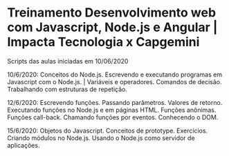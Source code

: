 Treinamento Desenvolvimento web com Javascript, Node.js e Angular | Impacta Tecnologia x Capgemini 
==================================================================================================

Scripts das aulas iniciadas em 10/06/2020

10/6/2020: Conceitos do Node.js. Escrevendo e executando programas em Javascript com o Node.js. | Variáveis e operadores. Comandos de decisão. Trabalhando com estruturas de repetição.

12/6/2020: Escrevendo funções. Passando parâmetros. Valores de retorno. Executando funções no Node.js e em páginas HTML. Funções anônimas. Funções call-back. Chamando funções por eventos. Conhecendo o DOM.

15/6/2020: Objetos do Javascript. Conceitos de prototype. Exercícios. Criando módulos no Node.js. Usando o
Node.js como servidor de aplicações. 